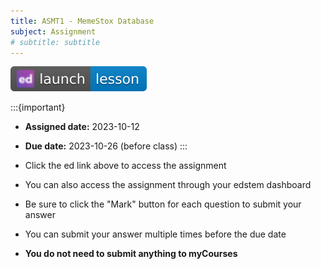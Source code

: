 ```yaml
---
title: ASMT1 - MemeStox Database
subject: Assignment
# subtitle: subtitle
---
```


[![](images/launch-lesson-blue-ed.svg)][notebook link]

:::{important}
* **Assigned date:** 2023-10-12
* **Due date:** 2023-10-26 (before class)
:::

* Click the ed link above to access the assignment
* You can also access the assignment through your edstem dashboard
* Be sure to click the "Mark" button for each question to submit your answer
* You can submit your answer multiple times before the due date
* **You do not need to submit anything to myCourses**

[notebook link]: https://edstem.org/us/courses/46034/lessons/78767